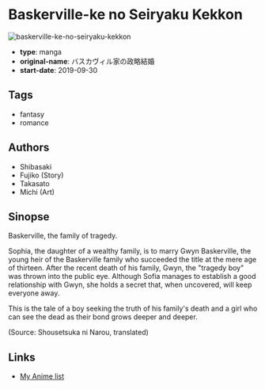 # Baskerville-ke no Seiryaku Kekkon

![baskerville-ke-no-seiryaku-kekkon](https://cdn.myanimelist.net/images/manga/1/239124.jpg)

-   **type**: manga
-   **original-name**: バスカヴィル家の政略結婚
-   **start-date**: 2019-09-30

## Tags

-   fantasy
-   romance

## Authors

-   Shibasaki
-   Fujiko (Story)
-   Takasato
-   Michi (Art)

## Sinopse

Baskerville, the family of tragedy.

Sophia, the daughter of a wealthy family, is to marry Gwyn Baskerville, the young heir of the Baskerville family who succeeded the title at the mere age of thirteen. After the recent death of his family, Gwyn, the "tragedy boy" was thrown into the public eye. Although Sofia manages to establish a good relationship with Gwyn, she holds a secret that, when uncovered, will keep everyone away.

This is the tale of a boy seeking the truth of his family's death and a girl who can see the dead as their bond grows deeper and deeper.

(Source: Shousetsuka ni Narou, translated)

## Links

-   [My Anime list](https://myanimelist.net/manga/132370/Baskerville-ke_no_Seiryaku_Kekkon)
